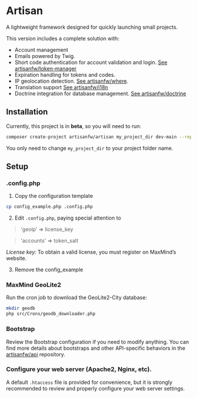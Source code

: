 # Artisan
A lightweight framework designed for quickly launching small projects.

This version includes a complete solution with:
* Account management
* Emails powered by Twig.
* Short code authentication for account validation and login. [See artisanfw/token-manager](https://github.com/artisanfw/token-manager)
* Expiration handling for tokens and codes.
* IP geolocation detection. [See artisanfw/where](https://github.com/artisanfw/where).
* Translation support [See artisanfw/i18n](https://github.com/artisanfw/i18n)
* Doctrine integration for database management. [See artisanfw/doctrine](https://github.com/artisanfw/doctrine)


## Installation
Currently, this project is in **beta**, so you will need to run:
```bash
composer create-project artisanfw/artisan my_project_dir dev-main --repository='{"type": "vcs", "url": "https://github.com/artisanfw/artisan"}'
```
You only need to change `my_project_dir` to your project folder name.


## Setup
### .config.php
1. Copy the configuration template
```bash
cp config_example.php .config.php
```
2. Edit `.config.php`, paying special attention to

>'geoip' => license_key

>'accounts' => token_salt

*License key:* To obtain a valid license, you must register on MaxMind’s website.

3. Remove the config_example

### MaxMind GeoLite2
Run the cron job to download the GeoLite2-City database:
```bash
mkdir geodb
php src/Crons/geodb_downloader.php
```
### Bootstrap
Review the Bootstrap configuration if you need to modify anything.
You can find more details about bootstraps and other API-specific behaviors in the [artisanfw/api](https://github.com/artisanfw/api) repository.

### Configure your web server (Apache2, Nginx, etc).
A default `.htaccess` file is provided for convenience, but it is strongly recommended to review and properly configure your web server settings.



